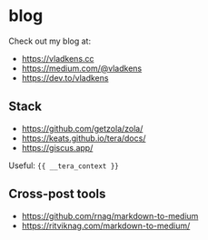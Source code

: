 # blog

Check out my blog at:

- https://vladkens.cc
- https://medium.com/@vladkens
- https://dev.to/vladkens

## Stack

- https://github.com/getzola/zola/
- https://keats.github.io/tera/docs/
- https://giscus.app/

Useful: `{{ __tera_context }}`

## Cross-post tools

- https://github.com/rnag/markdown-to-medium
- https://ritviknag.com/markdown-to-medium/

